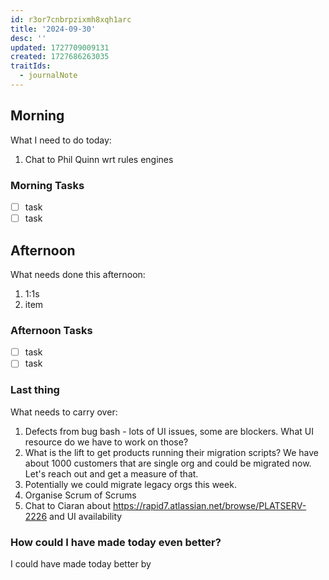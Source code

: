 ```yaml
---
id: r3or7cnbrpzixmh8xqh1arc
title: '2024-09-30'
desc: ''
updated: 1727709009131
created: 1727686263035
traitIds:
  - journalNote
---
```


## Morning

<!-- Morning Tasks -->

What I need to do today:

1. Chat to Phil Quinn wrt rules engines

### Morning Tasks

- [ ] task
- [ ] task

## Afternoon

What needs done this afternoon:

1. 1:1s
2. item

### Afternoon Tasks

- [ ] task
- [ ] task

### Last thing

What needs to carry over:

1. Defects from bug bash - lots of UI issues, some are blockers. What UI resource do we have to work on those?
2. What is the lift to get products running their migration scripts? We have about 1000 customers that are single org and could be migrated now. Let's reach out and get a measure of that.
3. Potentially we could migrate legacy orgs this week.
4. Organise Scrum of Scrums
5. Chat to Ciaran about <https://rapid7.atlassian.net/browse/PLATSERV-2226> and UI availability

### How could I have made today even better?

I could have made today better by
